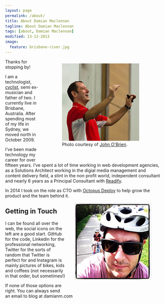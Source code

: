 ```yaml
---
layout: page
permalink: /about/
title: About Damian Maclennan
tagline: About Damian Maclennan
tags: [about, Damian Maclennan]
modified: 13-12-2013
image:
  feature: brisbane-river.jpg
---
```




<div style="float: right; margin: 30px; margin-top: 0;">
<figure>
	<img src="/images/ddd-brisbane-small.jpg" alt="Damian Maclennan at DDD Brisbane" />
	<figcaption>Photo courtesy of <a href="http://twitter.com/soulsolutions">John O'Brien</a>.</figcaption>
</figure>


</div>


Thanks for stopping by!


I am a technologist, [cyclist](/cycling), semi ex-musician and father of two. I currently live in Brisbane, Australia. After spending most of my life in Sydney, we moved north in October 2009.


I’ve been made technology my career for over fifteen years. I’ve spent a lot of time working in web development agencies, as a Solutions Architect working in the digial media management and content delivery field, a stint in the non profit world, independent consultant and nearly 6 years as a Principal Consultant with [Readify](http://www.readify.net/).

In 2014 I took on the role as CTO with [Octopus Deploy](http://octopusdeploy.com/) to help grow the product and the team behind it.

<div style="float: right; margin: 30px; margin-top: 0;" >
<img alt="Damian Maclennan" src="/images/bike-path.jpg" />
</div>
 



Getting in Touch
-------

I can be found all over the web, the social icons on the left are a good start. GitHub for the code, Linkedin for the professional networking, Twitter for the sorts of random that Twitter is perfect for and Instagram is mainly pictures of bikes, kids and coffees (not necessarily in that order, but sometimes!)

If none of those options are right. You can always send an email to blog at damianm.com

